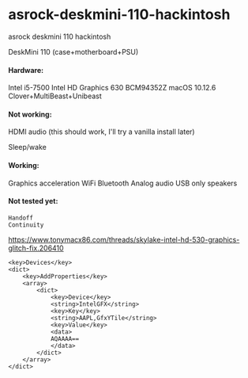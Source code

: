 # asrock-deskmini-110-hackintosh
asrock deskmini 110 hackintosh

DeskMini 110 (case+motherboard+PSU)

#### Hardware:
  Intel i5-7500
  Intel HD Graphics 630
  BCM94352Z
  macOS 10.12.6
  Clover+MultiBeast+Unibeast

#### Not working:

HDMI audio (this should work, I'll try a vanilla install later)

Sleep/wake

#### Working:

Graphics acceleration
WiFi
Bluetooth
Analog audio
USB only speakers
#### Not tested yet:

    Handoff
    Continuity

https://www.tonymacx86.com/threads/skylake-intel-hd-530-graphics-glitch-fix.206410
```
<key>Devices</key>
<dict>
    <key>AddProperties</key>
    <array>
        <dict>
            <key>Device</key>
            <string>IntelGFX</string>
            <key>Key</key>
            <string>AAPL,GfxYTile</string>
            <key>Value</key>
            <data>
            AQAAAA==
            </data>
        </dict>
    </array>
</dict>
```
